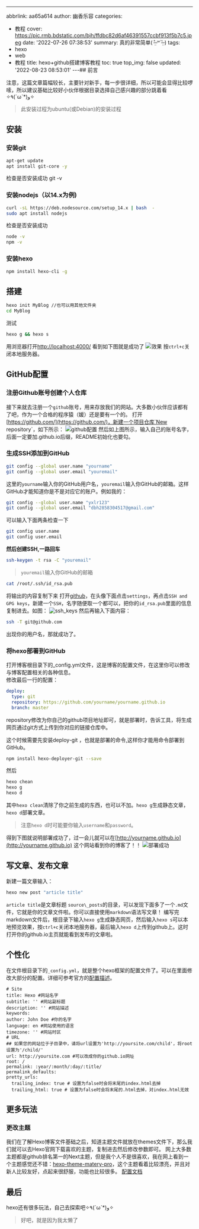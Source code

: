 ---
abbrlink: aa65a614
author: 幽香乐容
categories:
- 教程
cover: https://pic.rmb.bdstatic.com/bjh/ffdbc82d6af46391557ccbf913f5b7c5.jpeg
date: '2022-07-26 07:38:53'
summary: 真的非常简单( ˃̶̤́ ꒳ ˂̶̤̀ )
tags:
- hexo
- web
- 教程
title: hexo+github搭建博客教程
toc: true
top_img: false
updated: '2022-08-23 08:53:01'
---## 前言

注意，这篇文章篇幅较长，主要针对新手，每一步很详细，所以可能会显得比较啰嗦，所以建议基础比较好小伙伴根据目录选择自己感兴趣的部分跳着看✧٩(ˊωˋ*)و✧

> 此安装过程为ubuntu(或Debian)的安装过程

## 安装

### 安装git

```Bash
apt-get update
apt install git-core -y
```

检查是否安装成功
git -v

### 安装nodejs（以14.x为例)

```Bash
curl -sL https://deb.nodesource.com/setup_14.x | bash  - 
sudo apt install nodejs
```

检查是否安装成功

```Bash
node -v
npm -v
```

### 安装hexo

```Bash
npm install hexo-cli -g
```

## 搭建

```Bash
hexo init MyBlog //也可以用其他文件夹
cd MyBlog
```

测试

```Bash
hexo g && hexo s
```

用浏览器打开[http://localhost:4000/](http://localhost:4000/)
看到如下图就是成功了
![效果](https://pic.rmb.bdstatic.com/bjh/9f4a6a09b5b3f6516668ab45827cc574.png)
按`ctrl+c`关闭本地服务器。

## GitHub配置

### 注册Github账号创建个人仓库

接下来就去注册一个`github`账号，用来存放我们的网站。大多数小伙伴应该都有了吧，作为一个合格的程序猿（媛）还是要有一个的。
打开[https://github.com/](https://github.com/)，新建一个项目仓库`New repository`，如下所示：
![github配置](https://pic.rmb.bdstatic.com/bjh/ba46323db6dbccc9d1f923e2569daa92.jpeg)
然后如上图所示，输入自己的账号名字，后面一定要加.github.io后缀，README初始化也要勾。

### 生成SSH添加到GitHub

```Bash
git config --global user.name "yourname"
git config --global user.email "youremail"
```

这里的`yourname`输入你的GitHub用户名，`youremail`输入你GitHub的邮箱。这样GitHub才能知道你是不是对应它的账户。例如我的：

```Bash
git config --global user.name "yxlr123"
git config --global user.email "dbh2858304517@gmail.com"
```

可以输入下面两条检查一下

```Bash
git config user.name
git config user.email
```

**然后创建SSH,一路回车**

```Bash
ssh-keygen -t rsa -C "youremail"
```

> `youremail`输入你GitHub的邮箱

```Bash
cat /root/.ssh/id_rsa.pub
```

将输出的内容复制下来
打开[github](github.com)，在头像下面点击`settings`，再点击`SSH and GPG keys`，新建一个`SSH`，名字随便取一个都可以，把你的`id_rsa.pub`里面的信息复制进去。如图：
![ssh_keys](https://pic.rmb.bdstatic.com/bjh/56792662574ff820a5e50244c9324cf9.png)
然后再输入下面内容：

```Bash
ssh -T git@github.com
```

出现你的用户名，那就成功了。

### 将hexo部署到GitHub

打开博客根目录下的_config.yml文件，这是博客的配置文件，在这里你可以修改与博客配置相关的各种信息。</br>
修改最后一行的配置：

```yml
deploy:
  type: git
  repository: https://github.com/yourname/yourname.github.io
  branch: master
```

repository修改为你自己的github项目地址即可，就是部署时，告诉工具，将生成网页通过git方式上传到你对应的链接仓库中。

这个时候需要先安装deploy-git ，也就是部署的命令,这样你才能用命令部署到GitHub。

```Bash
npm install hexo-deployer-git --save
```

然后

```Bash
hexo chean
hexo g
hexo d
```

其中`hexo clean`清除了你之前生成的东西，也可以不加。`hexo g`生成静态文章，`hexo d`部署文章。

> 注意`hexo d`时可能要你输入`username`和`password`。

得到下图就说明部署成功了，过一会儿就可以在[http://yourname.github.io](http://yourname.github.io) 这个网站看到你的博客了！！
![部署成功](https://pic.rmb.bdstatic.com/bjh/700c6575d1ccd3056e49e993de712c24.png)

## 写文章、发布文章

新建一篇文章输入：

```Bash
hexo new post "article title"
```

`article title`是文章标题
`source\_posts`的目录，可以发现下面多了一个`.md`文件，它就是你的文章文件啦。你可以直接使用`markdown`语法写文章！
编写完markdown文件后，根目录下输入`hexo g`生成静态网页，然后输入`hexo s`可以本地预览效果，按`ctrl+c`关闭本地服务器，最后输入`hexo d`上传到github上。这时打开你的github.io主页就能看到发布的文章啦。

## 个性化

在文件根目录下的`_config.yml`，就是整个hexo框架的配置文件了。可以在里面修改大部分的配置。详细可参考官方的[配置描述](https://hexo.io/zh-cn/docs/configuration)。

```Yml
# Site
title: Hexo #网站名字
subtitle: '' #网站副标题
description: '' #网站描述
keywords:
author: John Doe #你的名字
language: en #网站使用的语言
timezone: '' #网站时区
# URL
## 如果您的网站位于子目录中，请将url设置为'http://yoursite.com/child'，将root设置为'/child/'
url: http://yoursite.com #可以改成你的github.io网址
root: /
permalink: :year/:month/:day/:title/
permalink_defaults:
pretty_urls:
  trailing_index: true # 设置为false时会将末尾的index.html去掉
  trailing_html: true # 设置为false时会将末尾的.html去掉，对index.html无效
```

## 更多玩法

### 更改主题

我们在了解Hexo博客文件基础之后，知道主题文件就放在themes文件下，那么我们就可以去Hexo官网下载喜欢的主题，复制进去然后修改参数即可。
网上大多数主题都是github排名第一的Next主题，但是我个人不是很喜欢，我在网上看到一个主题感觉还不错：[hexo-theme-matery-pro](https://github.com/aloeJun/hexo-themes-matery-pro)，这个主题看着比较漂亮，并且对新人比较友好，点起来很舒服，功能也比较很多。
[配置文档](https://github.com/aloeJun/hexo-themes-matery-pro/blob/master/README.md)

## 最后

hexo还有很多玩法，自己去探索吧✧٩(ˊωˋ*)و✧

> 好吧，就是因为我太懒了
